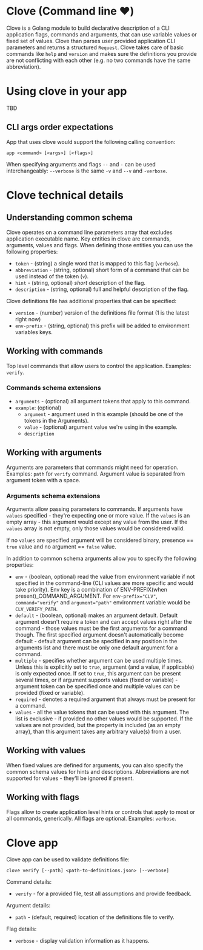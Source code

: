 # Clove (Command line ♥️)

Clove is a Golang module to build declarative description of a CLI application flags, commands and arguments, that can use variable values or fixed set of values. Clove than parses user provided application CLI parameters and returns a structured `Request`. Clove takes care of basic commands like `help` and `version` and makes sure the definitions you provide are not conflicting with each other (e.g. no two commands have the same abbreviation).

# Using clove in your app

TBD

## CLI args order expectations

App that uses clove would support the following calling convention:

`app <command> [<args>] [<flags>]`

When specifying arguments and flags `--` and `-` can be used interchangeably: `--verbose` is the same `-v` and `--v` and `-verbose`.

# Clove technical details

## Understanding common schema

Clove operates on a command line parameters array that excludes application executable name. Key entities in clove are commands, arguments, values and flags. When defining those entities you can use the following properties:

- `token` - (string) a single word that is mapped to this flag (`verbose`).
- `abbreviation` - (string, optional) short form of a command that can be used instead of the token (`v`).
- `hint` - (string, optional) _short_ description of the flag.
- `description` - (string, optional) full and helpful description of the flag.

Clove definitions file has additional properties that can be specified:

- `version` - (number) version of the definitions file format (1 is the latest right now)
- `env-prefix` - (string, optional) this prefix will be added to environment variables keys.

## Working with commands

Top level commands that allow users to control the application. Examples: `verify`.

### Commands schema extensions

- `arguments` - (optional) all argument tokens that apply to this command.
- `example`: (optional)
    - `argument` - argument used in this example (should be one of the tokens in the Arguments).
    - `value` - (optional) argument value we're using in the example.
    - `description`

## Working with arguments

Arguments are parameters that commands might need for operation. Examples: `path` for `verify` command. Argument value is separated from argument token with a space.

### Arguments schema extensions

Arguments allow passing parameters to commands. 
If arguments have `values` specified - they're expecting one or more value. If the `values` is an empty array - this argument would except any value from the user. If the `values` array is not empty, only those values would be considered valid.

If no `values` are specified argument will be considered binary, presence == `true` value and no argument == `false` value.

In addition to common schema arguments allow you to specify the following properties:

- `env` - (boolean, optional) read the value from environment variable if not specified in the command-line (CLI values are more specific and would take priority). Env key is a combination of ENV-PREFIX(when present)_COMMAND_ARGUMENT. For `env-prefix="CLV"`, `command="verify"` and `argument="path"` environment variable would be `CLV_VERIFY_PATH`.
- `default` - (boolean, optional) makes an argument default. Default argument doesn't require a token and can accept values right after the command - those values must be the first arguments for a command though. The first specified argument doesn't automatically become default - default argument can be specified in any position in the arguments list and there must be only one default argument for a command.
- `multiple` - specifies whether argument can be used multiple times. Unless this is explicitly set to `true`, argument (and a value, if applicable) is only expected once. If set to `true`, this argument can be present several times, or if argument supports values (fixed or variable) - argument token can be specified once and multiple values can be provided (fixed or variable).
- `required` - denotes a required argument that always must be present for a command.
- `values` - all the value tokens that can be used with this argument. The list is exclusive - if provided no other values would be supported. If the values are not provided, but the property is included (as an empty array), than this argument takes any arbitrary value(s) from a user.

## Working with values

When fixed values are defined for arguments, you can also specify the common schema values for hints and descriptions. Abbreviations are not supported for values - they'll be ignored if present.

## Working with flags

Flags allow to create application level hints or controls that apply to most or all commands, generically. All flags are optional. Examples: `verbose`.

# Clove app

Clove app can be used to validate definitions file:

`clove verify [--path] <path-to-definitions.json> [--verbose]`

Command details:

- `verify` - for a provided file, test all assumptions and provide feedback.

Argument details:

- `path` - (default, required) location of the definitions file to verify.

Flag details:

- `verbose` - display validation information as it happens.